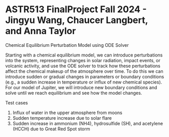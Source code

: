 # ASTR513 FinalProject Fall 2024 - Jingyu Wang, Chaucer Langbert, and Anna Taylor

Chemical Equilibrium Perturbation Model using ODE Solver 

Starting with a chemical equilibrium model, we can introduce perturbations into the system, representing changes in solar radiation, impact events, or volcanic activity, and use the ODE solver to track how these perturbations affect the chemical makeup of the atmosphere over time. To do this we can introduce sudden or gradual changes in parameters or boundary conditions (e.g., a sudden increase in temperature or influx of new chemical species). For our model of Jupiter, we will introduce new boundary conditions and solve until we reach equilibrium and see how the model changes. 

Test cases 
1. Influx of water in the upper atmosphere from moons
2. Sudden temperature increase due to solar flare
3. Sudden increase in ammonium (NH4), hydrosulfide (SH), and acetylene (HCCH) due to Great Red Spot storm 

